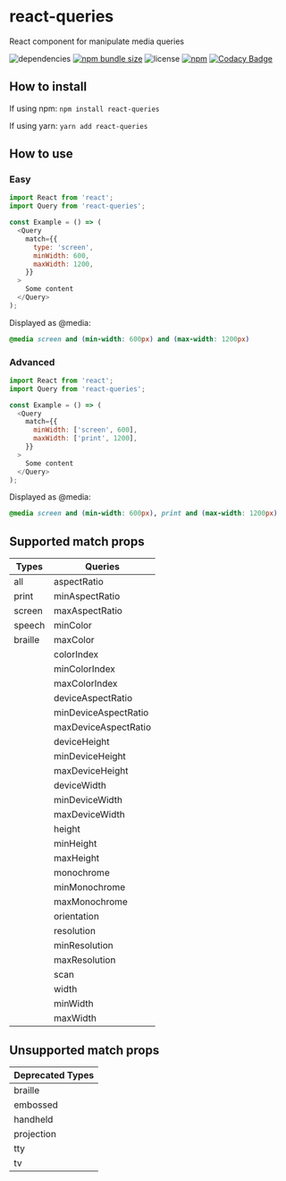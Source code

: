 # react-queries
React component for manipulate media queries

![dependencies](https://img.shields.io/badge/dependencies-0-brightgreen?style=flat-square)
[![npm bundle size](https://img.shields.io/bundlephobia/minzip/react-queries/0.1.3?style=flat-square)](https://bundlephobia.com/result?p=react-queries@latest)
![license](https://img.shields.io/npm/l/react-queries?style=flat-square)
[![npm](https://img.shields.io/npm/v/react-queries?style=flat-square)](https://www.npmjs.com/package/react-queries)
[![Codacy Badge](https://img.shields.io/codacy/grade/39ab7d3bec48456cab200e3f2507441c?style=flat-square)](https://www.codacy.com/app/akigami/react-queries?utm_source=github.com&amp;utm_medium=referral&amp;utm_content=Yukioru/react-queries&amp;utm_campaign=Badge_Grade)

## How to install
If using npm: `npm install react-queries`

If using yarn: `yarn add react-queries`

## How to use

### Easy
```javascript
import React from 'react';
import Query from 'react-queries';

const Example = () => (
  <Query
    match={{
      type: 'screen',
      minWidth: 600,
      maxWidth: 1200,
    }}
  >
    Some content
  </Query>
);
```
Displayed as @media:
```css
@media screen and (min-width: 600px) and (max-width: 1200px)
```

### Advanced
```javascript
import React from 'react';
import Query from 'react-queries';

const Example = () => (
  <Query
    match={{
      minWidth: ['screen', 600],
      maxWidth: ['print', 1200],
    }}
  >
    Some content
  </Query>
);
```
Displayed as @media:
```css
@media screen and (min-width: 600px), print and (max-width: 1200px)
```

## Supported match props
| Types   | Queries              |
|---------|----------------------|
| all     | aspectRatio          |
| print   | minAspectRatio       |
| screen  | maxAspectRatio       |
| speech  | minColor             |
| braille | maxColor             |
|         | colorIndex           |
|         | minColorIndex        |
|         | maxColorIndex        |
|         | deviceAspectRatio    |
|         | minDeviceAspectRatio |
|         | maxDeviceAspectRatio |
|         | deviceHeight         |
|         | minDeviceHeight      |
|         | maxDeviceHeight      |
|         | deviceWidth          |
|         | minDeviceWidth       |
|         | maxDeviceWidth       |
|         | height               |
|         | minHeight            |
|         | maxHeight            |
|         | monochrome           |
|         | minMonochrome        |
|         | maxMonochrome        |
|         | orientation          |
|         | resolution           |
|         | minResolution        |
|         | maxResolution        |
|         | scan                 |
|         | width                |
|         | minWidth             |
|         | maxWidth             |

## Unsupported match props
| Deprecated Types |
|------------------|
| braille          |
| embossed         |
| handheld         |
| projection       |
| tty              |
| tv               |
